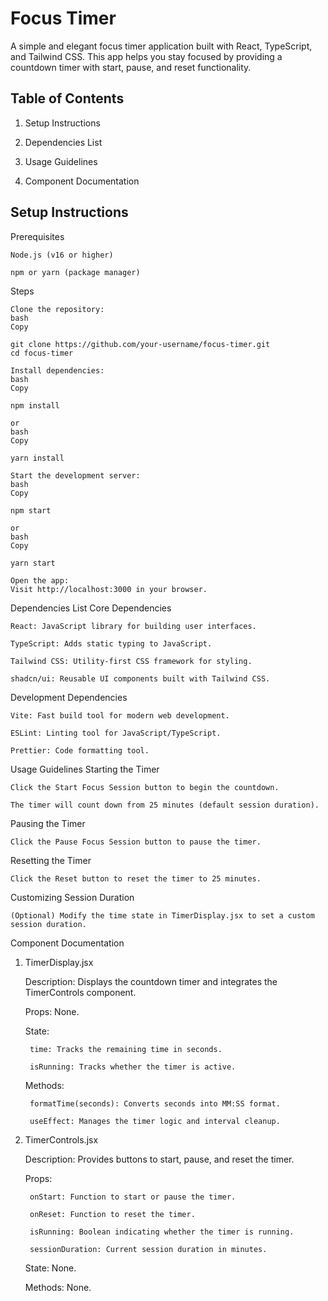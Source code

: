 # Focus Timer

A simple and elegant focus timer application built with React, TypeScript, and Tailwind CSS. This app helps you stay focused by providing a countdown timer with start, pause, and reset functionality.

## Table of Contents

1. Setup Instructions

2. Dependencies List

3. Usage Guidelines

4. Component Documentation

## Setup Instructions
Prerequisites

    Node.js (v16 or higher)

    npm or yarn (package manager)

Steps

    Clone the repository:
    bash
    Copy

    git clone https://github.com/your-username/focus-timer.git
    cd focus-timer

    Install dependencies:
    bash
    Copy

    npm install

    or
    bash
    Copy

    yarn install

    Start the development server:
    bash
    Copy

    npm start

    or
    bash
    Copy

    yarn start

    Open the app:
    Visit http://localhost:3000 in your browser.

Dependencies List
Core Dependencies

    React: JavaScript library for building user interfaces.

    TypeScript: Adds static typing to JavaScript.

    Tailwind CSS: Utility-first CSS framework for styling.

    shadcn/ui: Reusable UI components built with Tailwind CSS.

Development Dependencies

    Vite: Fast build tool for modern web development.

    ESLint: Linting tool for JavaScript/TypeScript.

    Prettier: Code formatting tool.

Usage Guidelines
Starting the Timer

    Click the Start Focus Session button to begin the countdown.

    The timer will count down from 25 minutes (default session duration).

Pausing the Timer

    Click the Pause Focus Session button to pause the timer.

Resetting the Timer

    Click the Reset button to reset the timer to 25 minutes.

Customizing Session Duration

    (Optional) Modify the time state in TimerDisplay.jsx to set a custom session duration.

Component Documentation
1. TimerDisplay.jsx

    Description: Displays the countdown timer and integrates the TimerControls component.

    Props: None.

    State:

        time: Tracks the remaining time in seconds.

        isRunning: Tracks whether the timer is active.

    Methods:

        formatTime(seconds): Converts seconds into MM:SS format.

        useEffect: Manages the timer logic and interval cleanup.

2. TimerControls.jsx

    Description: Provides buttons to start, pause, and reset the timer.

    Props:

        onStart: Function to start or pause the timer.

        onReset: Function to reset the timer.

        isRunning: Boolean indicating whether the timer is running.

        sessionDuration: Current session duration in minutes.

    State: None.

    Methods: None.